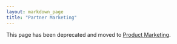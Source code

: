 ```yaml
---
layout: markdown_page
title: "Partner Marketing"
---
```


This page has been deprecated and moved to [Product Marketing](/handbook/marketing/product-marketing/).
